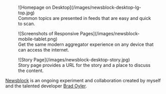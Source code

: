 <figure class="media-full">
  ![Homepage on Desktop](/images/newsblock-desktop-lg-top.jpg)
  <figcaption>Common topics are presented in feeds that are easy and quick to scan.</figcaption>
</figure>

<figure>
  ![Screenshots of Responsive Pages](/images/newsblock-mobile-tablet.png)
  <figcaption>Get the same modern aggregator experience on any device that can access the internet.</figcaption>
</figure>

<figure class="media-full">
  ![Story Page](/images/newsblock-desktop-story.jpg)
  <figcaption>Story page provides a URL for the story and a place to discuss the content.</figcaption>
</figure>

[Newsblock](http://getnewsblock.com) is an ongoing experiment and collaboration created by myself and the talented developer [Brad Oyler](http://bradoyler.com/).
